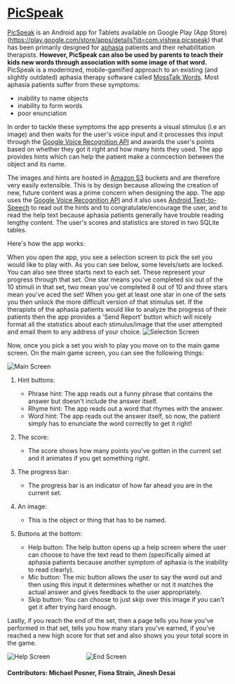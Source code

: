 # [PicSpeak](https://play.google.com/store/apps/details?id=com.vishwa.picspeak) #

[PicSpeak](https://play.google.com/store/apps/details?id=com.vishwa.picspeak) is an Android app for Tablets available on Google Play (App Store) (https://play.google.com/store/apps/details?id=com.vishwa.picspeak) that has been primarily designed for [aphasia](http://en.wikipedia.org/wiki/Aphasia) patients and their rehabilitation therapists. <strong> However, PicSpeak can also be used by parents to teach their kids new words through association with some image of that word. </strong> PicSpeak is a modernized, mobile-gamified approach to an existing (and slightly outdated) aphasia therapy software called [MossTalk Words](http://www.mosstalkwords.com/). Most aphasia patients suffer from these symptoms:
- inability to name objects
- inability to form words
- poor enunciation

 In order to tackle these symptoms the app presents a visual stimulus (i.e an image) and then waits for the user's voice input and it processes this input through the [Google Voice Recognition API](http://developer.android.com/reference/android/speech/package-summary.html) and awards the user's points based on whether they got it right and how many hints they used. The app provides hints which can help the patient make a conncection between the object and its name.  

The images and hints are hosted in [Amazon S3](aws.amazon.com/s3/) buckets and are therefore very easily extensible. This is by design because allowing the creation of new, future content was a prime concern when designing the app. The app uses the [Google Voice Recognition API](http://developer.android.com/reference/android/speech/package-summary.html) and it also uses [Android Text-to-Speech](developer.android.com/reference/android/speech/tts/TextToSpeech.html‎
) to read out the hints and to congratulate/encourage the user, and to read the help text because aphasia patients generally have trouble reading lengthy content. The user's scores and statistics are stored in two SQLite tables.

Here's how the app works:

When you open the app, you see a selection screen to pick the set you would like to play with. As you can see below, some levels/sets are locked. You can also see three starts next to each set. These represent your progress through that set. One star means you've completed six out of the 10 stimuli in that set, two mean you've completed 8 out of 10 and three stars mean you've aced the set! When you get at least one star in one of the sets you then unlock the more difficult version of that stimulus set. If the therapists of the aphasia patients would like to analyze the progress of their patients then the app provides a 'Send Report' button which will nicely format all the statistics about each stimulus/image that the user attempted and email them to any address of your choice.
![Selection Screen](http://i.imgur.com/6Rx8qm7.png)

Now, once you pick a set you wish to play you move on to the main game screen. On the main game screen, you can see the following things:

![Main Screen](http://i.imgur.com/0UNpsCx.png)

1. Hint buttons:
	- Phrase hint: The app reads out a funny phrase that contains the answer but doesn't include the answer itself.
	- Rhyme hint: The app reads out a word that rhymes with the answer.
	- Word hint: The app reads out the answer itself, so now, the patient simply has to enunciate the word correctly to get it right!

2. The score:
	- The score shows how many points you've gotten in the current set and it animates if you get something right.

3. The progress bar:
	- The progress bar is an indicator of how far ahead you are in the current set.

4. An image:
	- This is the object or thing that has to be named.

5. Buttons at the bottom:
	- Help button: The help button opens up a help screen where the user can choose to have the text read to them (specifically aimed at aphasia patients because another symptom of aphasia is the inability to read clearly).
	- Mic button: The mic button allows the user to say the word out and then using this input it determines whether or not it matches the actual answer and gives feedback to the user appropriately.
	- Skip button: You can choose to just skip over this image if you can't get it after trying hard enough.

Lastly, if you reach the end of the set, then a page tells you how you've performed in that set, tells you how many stars you've earned, if you've reached a new high score for that set and also shows you your total score in the game.

![Help Screen](http://i.imgur.com/PXrbxqT.png) &nbsp; &nbsp; &nbsp; &nbsp; &nbsp; &nbsp; &nbsp; &nbsp; &nbsp; &nbsp; ![End Screen](http://i.imgur.com/t3WmZ16.png)

#### Contributors: Michael Posner, Fiona Strain, Jinesh Desai ####

